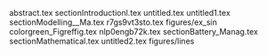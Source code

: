 abstract.tex
sectionIntroductionl.tex
untitled.tex
untitled1.tex
sectionModelling__Ma.tex
r7gs9vt3sto.tex
figures/ex_sin
colorgreen_Figreffig.tex
nlp0engb72k.tex
sectionBattery_Manag.tex
sectionMathematical.tex
untitled2.tex
figures/lines